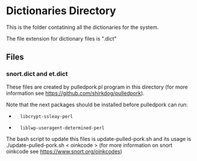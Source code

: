 Dictionaries Directory
======================

This is the folder contatining all the dictionaries for the system.

The file extension for dictionary files is ".dict"

## Files

### snort.dict and et.dict

These files are created by pulledpork.pl program in this directory (for more information see https://github.com/shirkdog/pulledpork).

Note that the next packages should be installed before pulledpork can run:
*		libcrypt-ssleay-perl
*		liblwp-useragent-determined-perl

The bash script to update this files is update-pulled-pork.sh and its usage is
./update-pulled-pork.sh < oinkcode >
(for more information on snort oinkcode see https://www.snort.org/oinkcodes)